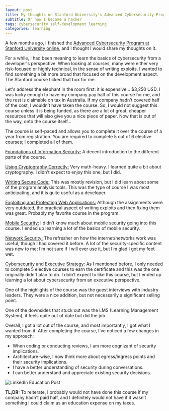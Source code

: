 ```yaml
---
layout: post
title: My thoughts on Stanford University's Advanced Cybersecurity Program
subtitle: Or how I became a hacker
tags: cybersecurity self-development learning
categories: learning
---
```


A few months ago, I finished the [Advanced Cybersecurity Program at Stanford University online](https://online.stanford.edu/programs/advanced-cybersecurity-program), and I thought I would share my thoughts on it.

For a while, I had been meaning to learn the basics of cybersecurity from a developer's perspective. When looking at courses, many were either very risk-focused or highly technical, in the sense of writing exploits. I wanted to find something a bit more broad that focused on the development aspect. The Stanford course ticked that box for me.

Let's address the elephant in the room first: it is expensive... $3,250 USD. I was lucky enough to have my company pay half of this course for me, and the rest is claimable on tax in Australia. If my company hadn’t covered half of the cost, I wouldn’t have taken the course. So, I would not suggest this course unless it is being funded, as there are a lot of great, cheaper resources that will also give you a nice piece of paper. Now that is out of the way, onto the course itself...

The course is self-paced and allows you to complete it over the course of a year from registration. You are required to complete 5 out of 6 elective courses; I completed all of them.

[Foundations of Information Security:](https://online.stanford.edu/courses/xacs101-foundations-information-security) A decent introduction to the different parts of the course.

[Using Cryptography Correctly:](https://online.stanford.edu/courses/xacs130-using-cryptography-correctly) Very math-heavy. I learned quite a bit about cryptography. I didn’t expect to enjoy this one, but I did.

[Writing Secure Code:](https://online.stanford.edu/courses/xacs131-writing-secure-code) This was mostly revision, but I did learn about some of the program analysis tools. This was the type of course I was most anticipating, and it is quite useful as a developer.

[Exploiting and Protecting Web Applications:](https://online.stanford.edu/courses/xacs133-exploiting-and-protecting-web-applications) Although the assignments were very outdated, the practical aspect of writing exploits and then fixing them was great. Probably my favorite course in the program.

[Mobile Security:](https://online.stanford.edu/courses/xacs215-mobile-security) I didn’t know much about mobile security going into this course. I ended up learning a lot of the basics of mobile security.

[Network Security:](https://online.stanford.edu/courses/xacs255-network-security) The refresher on how the internet/networks work was useful, though I had covered it before. A lot of the security-specific content was new to me; I’m not sure if I will ever use it, but I’m glad I got my feet wet.

[Cybersecurity and Executive Strategy:](https://online.stanford.edu/courses/xacs302-cybersecurity-and-executive-strategy) As I mentioned before, I only needed to complete 5 elective courses to earn the certificate and this was the one originally didn't plan to do. I didn’t expect to like this course, but I ended up learning a lot about cybersecurity from an executive perspective.

One of the highlights of the course was the guest interviews with industry leaders. They were a nice addition, but not necessarily a significant selling point.

One of the downsides that stuck out was the LMS (Learning Management System), it feels quite out of date but did the job.

Overall, I got a lot out of the course, and most importantly, I got what I wanted from it. After completing the course, I’ve noticed a few changes in my approach:

- When coding or conducting reviews, I am more cognizant of security implications.
- Architecture-wise, I now think more about egress/ingress points and their security implications.
- I have a better understanding of security during conversations.
- I can better understand and appreciate existing security decisions.

<p class="center">
    <img src="{{site.baseurl}}/img/2024-08-25-stanford-cybersecurity-program/linkedin.jpg" alt="LinkedIn Education Post" />
</p>


**TL;DR:** To reiterate, I probably would not have done this course if my company hadn’t paid half, and I definitely would not have if it wasn’t something I could claim as an education expense on my taxes.
